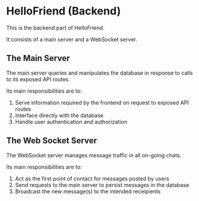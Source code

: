 # HelloFriend (Backend)

This is the backend part of HelloFriend.

It consists of a main server and a WebSocket server.

## The Main Server

The main server queries and manipulates the database in response to calls to its exposed API routes.

Its main responsibilities are to:
1) Serve information required by the frontend on request to exposed API routes
2) Interface directly with the database
3) Handle user authentication and authorization

## The Web Socket Server

The WebSocket server manages message traffic in all on-going chats.

Its main responsibilities are to:
1) Act as the first point of contact for messages posted by users
2) Send requests to the main server to persist messages in the database
3) Broadcast the new message(s) to the intended receipients